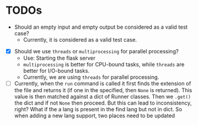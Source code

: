 # TODOs

- Should an empty input and empty output be considered as a valid test case?
    - Currently, it is considered as a valid test case.
- [x] Should we use `threads` or `multiprocessing` for parallel processing?
    - Use: Starting the flask server
    - `multiprocessing` is better for CPU-bound tasks, while `threads` are better for I/O-bound tasks.
    - Currently, we are using `threads` for parallel processing.
- [ ] Currently, when the `run` command is called it first finds the extension of the file and returns it (if one in the
  specified, then `None` is returned).
  This value is then matched against a dict of Runner classes.
  Then we `.get()` the dict and if not `None` then proceed. But this can lead to inconsistency, right? What if the a
  lang is present in the find lang but not in dict. So when adding a new lang support, two places need to be updated
